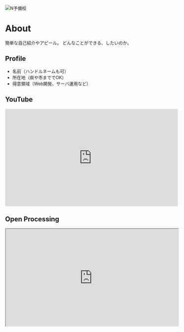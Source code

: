 ![N予備校](https://progedu.github.io/forum-ranking/assets/images/logo-n.svg)

# About
簡単な自己紹介やアピール。
どんなことができる、したいのか。

## Profile
- 名前（ハンドルネームも可）
- 所在地（県や市まででOK）
- 得意領域（Web開発、サーバ運用など）

## YouTube
<iframe width="560" height="315" src="https://www.youtube.com/embed/rViBOj6WFSw" title="YouTube video player" frameborder="0" allow="accelerometer; autoplay; clipboard-write; encrypted-media; gyroscope; picture-in-picture" allowfullscreen></iframe>

## Open Processing
<iframe src="https://openprocessing.org/sketch/1752707/embed/" width="560" height="315"></iframe>

